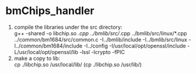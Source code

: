 # bmChips_handler

1. compile the libraries under the src directory:\
   g++ -shared -o libchip.so *.cpp ../bmlib/src/*.cpp ../bmlib/src/linux/*.cpp ../common/bm1684/src/common.c -I../bmlib/include -I../bmlib/src/linux -I../common/bm1684/include -I../config -I/usr/local/opt/openssl/include -L/usr/local/opt/openssl/lib -lssl -lcrypto -fPIC
2. make a copy to lib:\
cp ./libchip.so /usr/local/lib/ (cp ./libchip.so /usr/lib/)